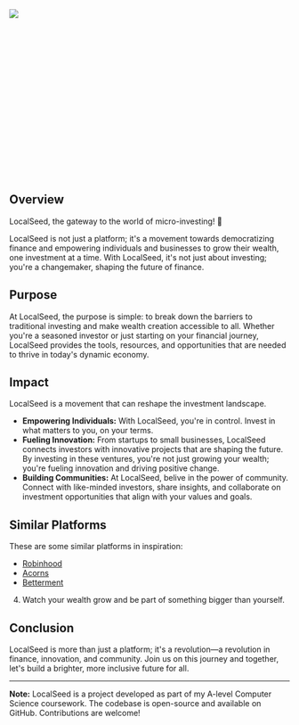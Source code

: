 <div id="container" style="height: 300px; line-height: 300px;">
    <img style="vertical-align: middle; max-height: 100%;" src="https://www.alfiephillips.com/logo-transparent2.png"/>
</div>

## Overview

LocalSeed, the gateway to the world of micro-investing! 🌱

LocalSeed is not just a platform; it's a movement towards democratizing finance and empowering individuals and businesses to grow their wealth, one investment at a time. With LocalSeed, it's not just about investing; you're a changemaker, shaping the future of finance.

## Purpose

At LocalSeed, the purpose is simple: to break down the barriers to traditional investing and make wealth creation accessible to all. Whether you're a seasoned investor or just starting on your financial journey, LocalSeed provides the tools, resources, and opportunities that are needed to thrive in today's dynamic economy.

## Impact

LocalSeed is a movement that can reshape the investment landscape.

- **Empowering Individuals:** With LocalSeed, you're in control. Invest in what matters to you, on your terms.
- **Fueling Innovation:** From startups to small businesses, LocalSeed connects investors with innovative projects that are shaping the future. By investing in these ventures, you're not just growing your wealth; you're fueling innovation and driving positive change.
- **Building Communities:** At LocalSeed, belive in the power of community. Connect with like-minded investors, share insights, and collaborate on investment opportunities that align with your values and goals.

## Similar Platforms

These are some similar platforms in inspiration:

- [Robinhood](https://robinhood.com/)
- [Acorns](https://www.acorns.com/)
- [Betterment](https://www.betterment.com/)

4. Watch your wealth grow and be part of something bigger than yourself.

## Conclusion

LocalSeed is more than just a platform; it's a revolution—a revolution in finance, innovation, and community. Join us on this journey and together, let's build a brighter, more inclusive future for all.

---

**Note:** LocalSeed is a project developed as part of my A-level Computer Science coursework. The codebase is open-source and available on GitHub. Contributions are welcome!

